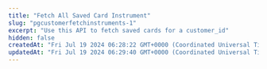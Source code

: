 ```yaml
---
title: "Fetch All Saved Card Instrument"
slug: "pgcustomerfetchinstruments-1"
excerpt: "Use this API to fetch saved cards for a customer_id"
hidden: false
createdAt: "Fri Jul 19 2024 06:28:22 GMT+0000 (Coordinated Universal Time)"
updatedAt: "Fri Jul 19 2024 06:29:40 GMT+0000 (Coordinated Universal Time)"
---
```

